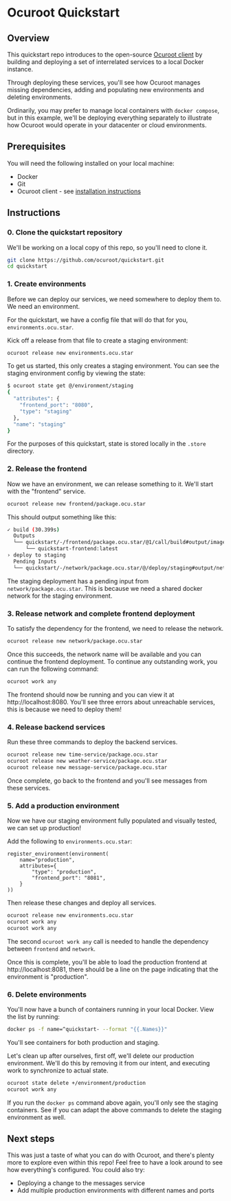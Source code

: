 # Ocuroot Quickstart

## Overview

This quickstart repo introduces to the open-source [Ocuroot client](https://github.com/ocuroot/ocuroot) by
building and deploying a set of interrelated services to a local Docker instance.

Through deploying these services, you'll see how Ocuroot manages missing dependencies, adding and populating new
environments and deleting environments.

Ordinarily, you may prefer to manage local containers with `docker compose`, but in this example, we'll be deploying
everything separately to illustrate how Ocuroot would operate in your datacenter or cloud environments.

## Prerequisites

You will need the following installed on your local machine:

* Docker
* Git
* Ocuroot client - see [installation instructions](https://github.com/ocuroot/ocuroot?tab=readme-ov-file#installation)

## Instructions

### 0. Clone the quickstart repository

We'll be working on a local copy of this repo, so you'll need to clone it.

```bash
git clone https://github.com/ocuroot/quickstart.git
cd quickstart
```

### 1. Create environments

Before we can deploy our services, we need somewhere to deploy them to. We need an environment.

For the quickstart, we have a config file that will do that for you, `environments.ocu.star`.

Kick off a release from that file to create a staging environment:

```bash
ocuroot release new environments.ocu.star
```

To get us started, this only creates a staging environment.
You can see the staging environment config by viewing the state:

```bash
$ ocuroot state get @/environment/staging
{
  "attributes": {
    "frontend_port": "8080",
    "type": "staging"
  },
  "name": "staging"
}
```

For the purposes of this quickstart, state is stored locally in the `.store` directory.

### 2. Release the frontend

Now we have an environment, we can release something to it. We'll start with the
"frontend" service.

```bash
ocuroot release new frontend/package.ocu.star
```

This should output something like this:

```bash
✓ build (30.399s)
  Outputs
  └── quickstart/-/frontend/package.ocu.star/@1/call/build#output/image
      └── quickstart-frontend:latest
› deploy to staging
  Pending Inputs
  └── quickstart/-/network/package.ocu.star/@/deploy/staging#output/network_name
```

The staging deployment has a pending input from `network/package.ocu.star`. This is
because we need a shared docker network for the staging environment.

### 3. Release network and complete frontend deployment

To satisfy the dependency for the frontend, we need to release the network.

```bash
ocuroot release new network/package.ocu.star
```

Once this succeeds, the network name will be available and you can continue the frontend deployment.
To continue any outstanding work, you can run the following command:

```bash
ocuroot work any
```

The frontend should now be running and you can view it at http://localhost:8080. You'll see three
errors about unreachable services, this is because we need to deploy them!

### 4. Release backend services

Run these three commands to deploy the backend services.

```bash
ocuroot release new time-service/package.ocu.star
ocuroot release new weather-service/package.ocu.star
ocuroot release new message-service/package.ocu.star
```

Once complete, go back to the frontend and you'll see messages from these services.

### 5. Add a production environment

Now we have our staging environment fully populated and visually tested, we can
set up production!

Add the following to `environments.ocu.star`:

```star
register_environment(environment(
    name="production",
    attributes={
        "type": "production",
        "frontend_port": "8081",
    }
))
```

Then release these changes and deploy all services.

```bash
ocuroot release new environments.ocu.star
ocuroot work any
ocuroot work any
```

The second `ocuroot work any` call is needed to handle the dependency between `frontend` and `network`.

Once this is complete, you'll be able to load the production frontend at http://localhost:8081, 
there should be a line on the page indicating that the environment is "production".

### 6. Delete environments

You'll now have a bunch of containers running in your local Docker.
View the list by running:

```bash
docker ps -f name=^quickstart- --format "{{.Names}}"
```

You'll see containers for both production and staging.

Let's clean up after ourselves, first off, we'll delete our production environment. We'll do this
by removing it from our intent, and executing work to synchronize to actual state.

```bash
ocuroot state delete +/environment/production
ocuroot work any
```

If you run the `docker ps` command above again, you'll only see the staging containers. 
See if you can adapt the above commands to delete the staging environment as well.

## Next steps

This was just a taste of what you can do with Ocuroot, and there's plenty more to explore even
within this repo! Feel free to have a look around to see how everything's configured. You could
also try:

* Deploying a change to the messages service
* Add multiple production environments with different names and ports